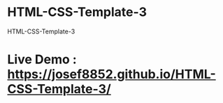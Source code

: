 # HTML-CSS-Template-3
HTML-CSS-Template-3

# Live Demo : https://josef8852.github.io/HTML-CSS-Template-3/
